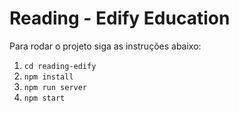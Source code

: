 # Reading - Edify Education

Para rodar o projeto siga as instruções abaixo:
1. `cd reading-edify`
2. `npm install`
3. `npm run server`
4. `npm start`